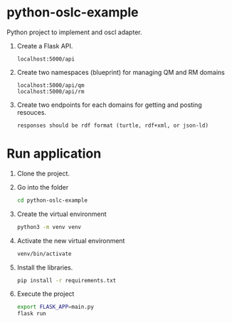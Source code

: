 # python-oslc-example
Python project to implement and oscl adapter.

1. Create a Flask API.
   ```
   localhost:5000/api
   ````

2. Create two namespaces (blueprint) for managing QM and RM domains
   ```
   localhost:5000/api/qm
   localhost:5000/api/rm
   ````

3. Create two endpoints for each domains for getting and posting resouces.
   ```
   responses should be rdf format (turtle, rdf+xml, or json-ld)
   ````


# Run application

1. Clone the project.

2. Go into the folder
   ```bash
   cd python-oslc-example
   ```

3. Create the virtual environment
   ```bash
   python3 -m venv venv
   ```

4. Activate the new virtual environment
   ```bash
   venv/bin/activate
   ```

5. Install the libraries.
   ```bash
   pip install -r requirements.txt
   ```

6. Execute the project
   ```bash
   export FLASK_APP=main.py
   flask run
   ```
